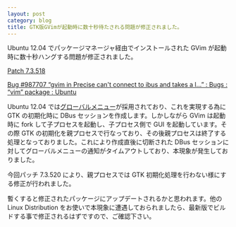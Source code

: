 ```yaml
---
layout: post
category: blog
title: GTK版GVimが起動時に数十秒待たされる問題が修正されました。
---
```


Ubuntu 12.04 でパッケージマネージャ経由でインストールされた GVim が起動時に数十秒ハングする問題が修正されました。

[Patch 7.3.518](https://groups.google.com/d/topic/vim\_dev/yjARuWDGX-k/discussion)

[Bug #987707 “gvim in Precise can't connect to ibus and takes a l...” : Bugs : “vim” package : Ubuntu](https://bugs.launchpad.net/ubuntu/+source/vim/+bug/987707)

Ubuntu 12.04 では[グローバルメニュー](http://code.google.com/p/gnome2-globalmenu/)が採用されており、これを実現する為に GTK の初期化時に DBus セッションを作成します。しかしながら GVim は起動時に fork して子プロセスを起動し、子プロセス側で GUI を起動しています。その際 GTK の初期化を親プロセスで行なっており、その後親プロセスは終了する処理となっておりました。これにより作成直後に切断された DBus セッションに対してグローバルメニューの通知がタイムアウトしており、本現象が発生しておりました。

今回パッチ 7.3.520 により、親プロセスでは GTK 初期化処理を行わない様にする修正が行われました。

暫くすると修正されたパッケージにアップデートされるかと思われます。他の Linux Distribution をお使いで本現象に遭遇しておられましたら、最新版でビルドする事で修正されるはずですので、ご確認下さい。
